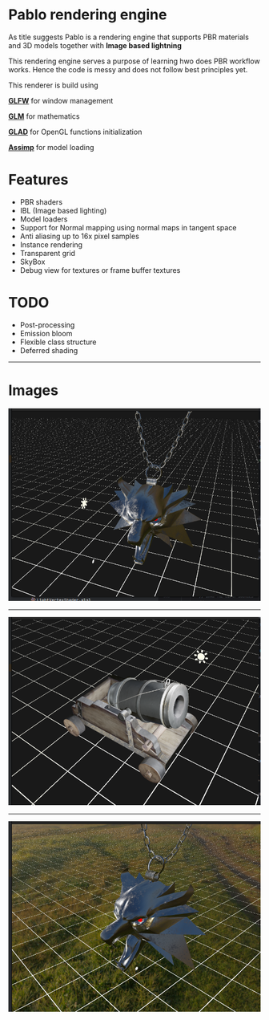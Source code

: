 # Pablo rendering engine

As title suggests Pablo is a rendering engine that supports PBR materials and 3D models together with 
**Image based lightning**

This rendering engine serves a purpose of learning hwo does PBR workflow works.
Hence the code is messy and does not follow best principles yet. 

This renderer is build using 

**[GLFW](https://www.glfw.org)** for window management

**[GLM](https://glm.g-truc.net/0.9.9/index.html)** for mathematics 

**[GLAD](https://glad.dav1d.de)** for OpenGL functions initialization

**[Assimp](https://assimp-docs.readthedocs.io/en/v5.3.0/)** for model loading

# Features 

- PBR shaders
- IBL (Image based lighting)
- Model loaders 
- Support for Normal mapping using normal maps in tangent space
- Anti aliasing up to 16x pixel samples
- Instance rendering 
- Transparent grid
- SkyBox
- Debug view for textures or frame buffer textures

# TODO
- Post-processing
- Emission bloom
- Flexible class structure
- Deferred shading 
----

# Images
![Assets/ReadmeImages/medailon.png](Assets/ReadmeImages/medailon.png)

----

![Assets/ReadmeImages/mortier.png](Assets/ReadmeImages/mortier.png)

----

![Assets/ReadmeImages/witcher-skybox.png](Assets/ReadmeImages/witcher-skybox.png)
